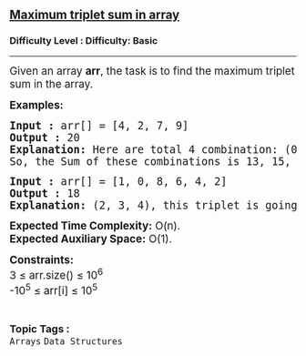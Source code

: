<h2><a href="https://www.geeksforgeeks.org/problems/maximum-triplet-sum-in-array0129/1">Maximum triplet sum in array</a></h2><h3>Difficulty Level : Difficulty: Basic</h3><hr><div class="problems_problem_content__Xm_eO"><p><span style="font-size: 14pt;">Given an array <strong>arr</strong>, the task is to find the maximum triplet sum in the array.</span></p>
<p><span style="font-size: 14pt;"><strong>Examples:</strong></span></p>
<pre><span style="font-size: 14pt;"><strong>Input :</strong> arr[] = [4, 2, 7, 9]
<strong>Output :</strong> 20
<strong>Explanation: </strong>Here are total 4 combination: (0, 1, 2), (0, 1, 3), (0, 2, 3), (1, 2, 3).
So, the Sum of these combinations is 13, 15, 20, and 18. The maximum sum is 20.
</span></pre>
<pre><span style="font-size: 14pt;"><strong>Input :</strong> arr[] = [1, 0, 8, 6, 4, 2] <strong>
Output :</strong> 18 <br><strong>Explanation: </strong>(2, 3, 4), this triplet is going to give us a sum of 18.</span></pre>
<p><span style="font-size: 14pt;"><strong>Expected Time Complexity:</strong> O(n).<br><strong>Expected Auxiliary Space:</strong> O(1).</span></p>
<p><span style="font-size: 14pt;"><strong>Constraints:</strong><br>3 ≤ arr.size() ≤ 10<sup>6</sup><br>-10<sup>5</sup> ≤ arr[i] ≤ 10<sup>5</sup></span></p></div><br><p><span style=font-size:18px><strong>Topic Tags : </strong><br><code>Arrays</code>&nbsp;<code>Data Structures</code>&nbsp;
